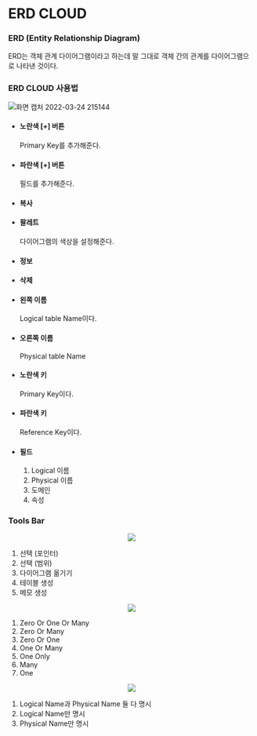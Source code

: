 # ERD CLOUD

### ERD (Entity Relationship Diagram)

ERD는 객체 관계 다이어그램이라고 하는데 말 그대로 객체 간의 관계를 다이어그램으로 나타낸 것이다.

### ERD CLOUD 사용법

![화면 캡처 2022-03-24 215144](https://user-images.githubusercontent.com/82090641/159920180-feebaafb-5679-4063-ac22-4ede3c49ddbd.png)

* #### 노란색 [+] 버튼

    Primary Key를 추가해준다.

* #### 파란색 [+] 버튼

    필드를 추가해준다.

* #### 복사
* #### 팔레트

    다이어그램의 색상을 설정해준다.

* #### 정보
* #### 삭제
* #### 왼쪽 이름
 
    Logical table Name이다.

* #### 오른쪽 이름
    
    Physical table Name

* #### 노란색 키
    
    Primary Key이다.

* #### 파란색 키

    Reference Key이다.

* #### 필드

    1. Logical 이름
    2. Physical 이름
    3. 도메인
    4. 속성

### Tools Bar

<p align = "center">
    <img src = "https://user-images.githubusercontent.com/82090641/159922932-4b0dfff3-a178-457f-895b-41c6281a4ea3.png">
</p>

1. 선택 (포인터)
2. 선택 (범위)
3. 다이어그램 옮기기
4. 테이블 생성
5. 메모 생성

<p align = "center">
    <img src = "https://user-images.githubusercontent.com/82090641/159922948-0a75de74-5a70-4a8c-a1b0-fad9f9b3244e.png">
</p>

1. Zero Or One Or Many
2. Zero Or Many
3. Zero Or One
4. One Or Many
5. One Only
6. Many
7. One

<p align = "center">
    <img src = "https://user-images.githubusercontent.com/82090641/159922961-24782442-becd-435c-ad1a-cd7e1eb9c5de.png">
</p>

1. Logical Name과 Physical Name 둘 다 명시
2. Logical Name만 명시
3. Physical Name만 명시

